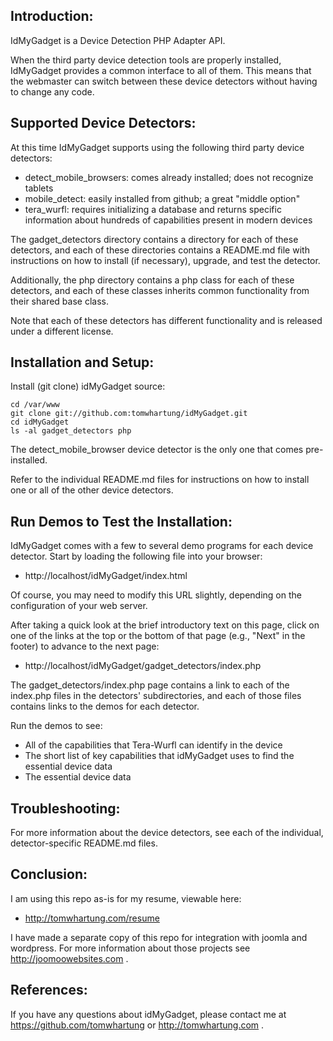 
## Introduction:

IdMyGadget is a Device Detection PHP Adapter API.

When the third party device detection tools are properly installed, IdMyGadget provides a common interface to all of them.  This means that the webmaster can switch between these device detectors without having to change any code.

## Supported Device Detectors:

At this time IdMyGadget supports using the following third party device detectors:

* detect_mobile_browsers: comes already installed; does not recognize tablets
* mobile_detect: easily installed from github; a great "middle option"
* tera_wurfl: requires initializing a database and returns specific information about hundreds of capabilities present in modern devices

The gadget_detectors directory contains a directory for each of these detectors, and each of these directories contains a README.md file with instructions on how to install (if necessary), upgrade, and test the detector.

Additionally, the php directory contains a php class for each of these detectors, and each of these classes inherits common functionality from their shared base class.

Note that each of these detectors has different functionality and is released under a different license.

## Installation and Setup:

Install (git clone) idMyGadget source:
```
cd /var/www
git clone git://github.com:tomwhartung/idMyGadget.git
cd idMyGadget
ls -al gadget_detectors php
```

The detect_mobile_browser device detector is the only one that comes pre-installed.

Refer to the individual README.md files for instructions on how to install one or all of the other device detectors.

## Run Demos to Test the Installation:

IdMyGadget comes with a few to several demo programs for each device detector.  Start by loading the following file into your browser:

* http://localhost/idMyGadget/index.html

Of course, you may need to modify this URL slightly, depending on the configuration of your web server.

After taking a quick look at the brief introductory text on this page, click on one of the links at the top or the bottom of that page (e.g., "Next" in the footer) to advance to the next page:

* http://localhost/idMyGadget/gadget_detectors/index.php

The gadget_detectors/index.php page contains a link to each of the index.php files in the detectors' subdirectories, and each of those files contains links to the demos for each detector.

Run the demos to see:

* All of the capabilities that Tera-Wurfl can identify in the device
* The short list of key capabilities that idMyGadget uses to find the essential device data
* The essential device data

## Troubleshooting:

For more information about the device detectors, see each of the individual, detector-specific README.md files.

## Conclusion:

I am using this repo as-is for my resume, viewable here:

* http://tomwhartung.com/resume

I have made a separate copy of this repo for integration with joomla and wordpress.  For more information about those projects see http://joomoowebsites.com .

## References:

If you have any questions about idMyGadget, please contact me at https://github.com/tomwhartung or http://tomwhartung.com .

